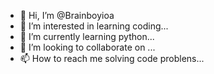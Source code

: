 - 👋 Hi, I’m @Brainboyioa
- 👀 I’m interested in learning coding...
- 🌱 I’m currently learning python...
- 💞️ I’m looking to collaborate on  ...
- 📫 How to reach me solving code problens...

<!---
Brainboyioa/Brainboyioa is a ✨ special ✨ repository because its `README.md` (this file) appears on your GitHub profile.
You can click the Preview link to take a look at your changes.
--->
